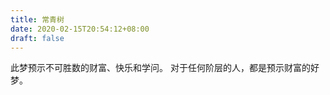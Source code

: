 ```yaml
---
title: 常青树
date: 2020-02-15T20:54:12+08:00
draft: false
---
```


此梦预示不可胜数的财富、快乐和学问。
对于任何阶层的人，都是预示财富的好梦。
